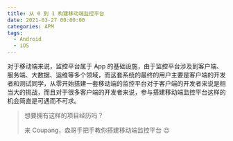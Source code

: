 ```yaml
---
title: 从 0 到 1 构建移动端监控平台
date: 2021-03-27 00:00:00
categories: APM
tags:
  - Android
  - iOS
---
```


对于移动端来说，监控平台属于 App 的基础设施，由于监控平台涉及到客户端、服务端、大数据、运维等多个领域，而这套系统的最终的用户主要是客户端的开发者和测试同学，从零开始搭建一套移动端的监控平台对于客户端的开发者来说是相当大的挑战，而且对于很多客户端的开发者来说，参与搭建移动端监控平台这样的机会简直是可遇而不可求。

> 想要拥有这样的项目经历吗？
> 
> 来 Coupang，森哥手把手教你搭建移动端监控平台 😉

